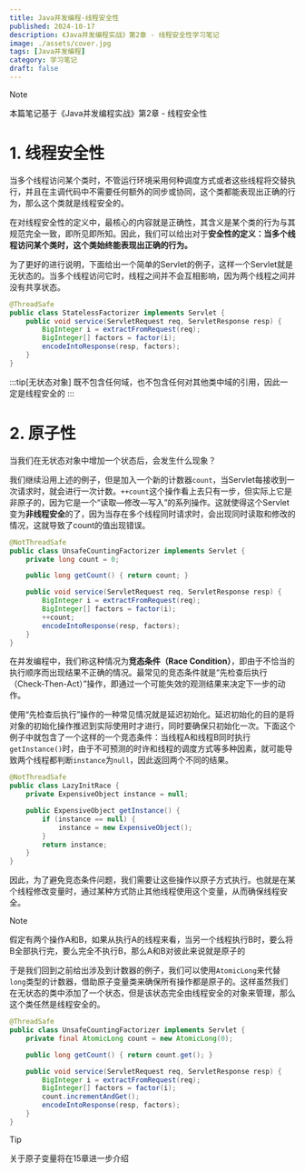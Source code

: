 ```yaml
---
title: Java并发编程-线程安全性
published: 2024-10-17
description: 《Java并发编程实战》第2章 - 线程安全性学习笔记
image: ./assets/cover.jpg
tags: [Java并发编程]
category: 学习笔记
draft: false
---
```

> [!NOTE]
> 本篇笔记基于《Java并发编程实战》第2章 - 线程安全性
# 1. 线程安全性
当多个线程访问某个类时，不管运行环境采用何种调度方式或者这些线程将交替执行，并且在主调代码中不需要任何额外的同步或协同，这个类都能表现出正确的行为，那么这个类就是线程安全的。

在对线程安全性的定义中，最核心的内容就是正确性，其含义是某个类的行为与其规范完全一致，即所见即所知。因此，我们可以给出对于**安全性的定义：当多个线程访问某个类时，这个类始终能表现出正确的行为。**



为了更好的进行说明，下面给出一个简单的Servlet的例子，这样一个Servlet就是无状态的。当多个线程访问它时，线程之间并不会互相影响，因为两个线程之间并没有共享状态。

```java
@ThreadSafe
public class StatelessFactorizer implements Servlet {
    public void service(ServletRequest req, ServletResponse resp) {
        BigInteger i = extractFromRequest(req);
        BigInteger[] factors = factor(i);
        encodeIntoResponse(resp, factors);
    }
}
```

:::tip[无状态对象]
既不包含任何域，也不包含任何对其他类中域的引用，因此一定是线程安全的
:::


# 2. 原子性
当我们在无状态对象中增加一个状态后，会发生什么现象？

我们继续沿用上述的例子，但是加入一个新的计数器`count`，当Servlet每接收到一次请求时，就会进行一次计数。`++count`这个操作看上去只有一步，但实际上它是非原子的，因为它是一个“读取—修改—写入”的系列操作。这就使得这个Servlet变为**非线程安全**的了，因为当存在多个线程同时请求时，会出现同时读取和修改的情况，这就导致了count的值出现错误。

```java
@NotThreadSafe
public class UnsafeCountingFactorizer implements Servlet {
    private long count = 0;

    public long getCount() { return count; }

    public void service(ServletRequest req, ServletResponse resp) {
        BigInteger i = extractFromRequest(req);
        BigInteger[] factors = factor(i);
        ++count;
        encodeIntoResponse(resp, factors);
    }
}
```



在并发编程中，我们称这种情况为**竞态条件（Race Condition）**，即由于不恰当的执行顺序而出现结果不正确的情况。最常见的竞态条件就是“先检查后执行（Check-Then-Act）”操作，即通过一个可能失效的观测结果来决定下一步的动作。

使用“先检查后执行”操作的一种常见情况就是延迟初始化。延迟初始化的目的是将对象的初始化操作推迟到实际使用时才进行，同时要确保只初始化一次。下面这个例子中就包含了一个这样的一个竞态条件：当线程A和线程B同时执行`getInstance()`时，由于不可预测的时许和线程的调度方式等多种因素，就可能导致两个线程都判断`instance`为`null`，因此返回两个不同的结果。

```java
@NotThreadSafe
public class LazyInitRace {
    private ExpensiveObject instance = null;

    public ExpensiveObject getInstance() {
        if (instance == null) {
            instance = new ExpensiveObject();
        }
        return instance;
    }
}
```

因此，为了避免竞态条件问题，我们需要让这些操作以原子方式执行。也就是在某个线程修改变量时，通过某种方式防止其他线程使用这个变量，从而确保线程安全。

> [!NOTE]
>
> 假定有两个操作A和B，如果从执行A的线程来看，当另一个线程执行B时，要么将B全部执行完，要么完全不执行B，那么A和B对彼此来说就是原子的

于是我们回到之前给出涉及到计数器的例子，我们可以使用`AtomicLong`来代替`long`类型的计数器，借助原子变量类来确保所有操作都是原子的。这样虽然我们在无状态的类中添加了一个状态，但是该状态完全由线程安全的对象来管理，那么这个类任然是线程安全的。

```java
@ThreadSafe
public class UnsafeCountingFactorizer implements Servlet {
    private final AtomicLong count = new AtomicLong(0);

    public long getCount() { return count.get(); }

    public void service(ServletRequest req, ServletResponse resp) {
        BigInteger i = extractFromRequest(req);
        BigInteger[] factors = factor(i);
        count.incrementAndGet();
        encodeIntoResponse(resp, factors);
    }
}
```

> [!tip]
>
> 关于原子变量将在15章进一步介绍
